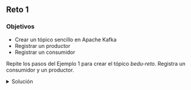 ## Reto 1

### Objetivos
* Crear un tópico sencillo en Apache Kafka
* Registrar un productor
* Registrar un consumidor

Repite los pasos del Ejemplo 1 para crear el tópico _bedu-reto_. Registra un consumidor y un productor.

<details>
  <summary>Solución</summary>

  <ol>
      <li>Repetir los pasos del Ejemplo 1<li>
  </ol>

</details>
